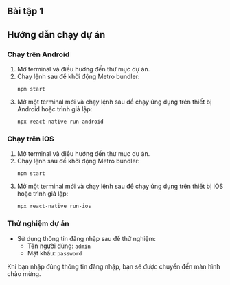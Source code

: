 ## Bài tập 1

## Hướng dẫn chạy dự án

### Chạy trên Android

1. Mở terminal và điều hướng đến thư mục dự án.
2. Chạy lệnh sau để khởi động Metro bundler:
   ```
   npm start
   ```
3. Mở một terminal mới và chạy lệnh sau để chạy ứng dụng trên thiết bị Android hoặc trình giả lập:
   ```
   npx react-native run-android
   ```

### Chạy trên iOS

1. Mở terminal và điều hướng đến thư mục dự án.
2. Chạy lệnh sau để khởi động Metro bundler:
   ```
   npm start
   ```
3. Mở một terminal mới và chạy lệnh sau để chạy ứng dụng trên thiết bị iOS hoặc trình giả lập:
   ```
   npx react-native run-ios
   ```

### Thử nghiệm dự án

- Sử dụng thông tin đăng nhập sau để thử nghiệm:
  - Tên người dùng: `admin`
  - Mật khẩu: `password`

Khi bạn nhập đúng thông tin đăng nhập, bạn sẽ được chuyển đến màn hình chào mừng.
